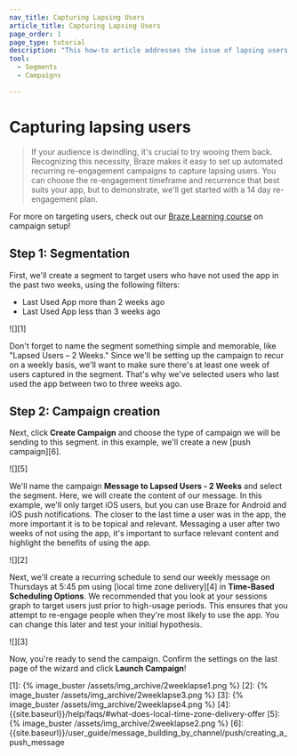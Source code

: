 ```yaml
---
nav_title: Capturing Lapsing Users
article_title: Capturing Lapsing Users
page_order: 1
page_type: tutorial
description: "This how-to article addresses the issue of lapsing users and how to effectively use Braze campaigns to re-engage those users."
tool:
  - Segments
  - Campaigns

---
```


# Capturing lapsing users

> If your audience is dwindling, it's crucial to try wooing them back. Recognizing this necessity, Braze makes it easy to set up automated recurring re-engagement campaigns to capture lapsing users. You can choose the re-engagement timeframe and recurrence that best suits your app, but to demonstrate, we'll get started with a 14 day re-engagement plan.

For more on targeting users, check out our [Braze Learning course](https://learning.braze.com/campaign-setup-delivery-targeting-conversions) on campaign setup!

## Step 1: Segmentation

First, we'll create a segment to target users who have not used the app in the past two weeks, using the following filters:

- Last Used App more than 2 weeks ago
- Last Used App less than 3 weeks ago

![][1]

Don't forget to name the segment something simple and memorable, like "Lapsed Users – 2 Weeks." Since we'll be setting up the campaign to recur on a weekly basis, we'll want to make sure there's at least one week of users captured in the segment. That's why we've selected users who last used the app between two to three weeks ago.

## Step 2: Campaign creation

Next, click **Create Campaign** and choose the type of campaign we will be sending to this segment. in this example, we'll create a new [push campaign][6].

![][5]

We'll name the campaign **Message to Lapsed Users - 2 Weeks** and select the segment. Here, we will create the content of our message. In this example, we'll only target iOS users, but you can use Braze for Android and iOS push notifications. The closer to the last time a user was in the app, the more important it is to be topical and relevant. Messaging a user after two weeks of not using the app, it's important to surface relevant content and highlight the benefits of using the app.

![][2]

Next, we'll create a recurring schedule to send our weekly message on Thursdays at 5:45 pm using [local time zone delivery][4] in **Time-Based Scheduling Options**. We recommended that you look at your sessions graph to target users just prior to high-usage periods. This ensures that you attempt to re-engage people when they're most likely to use the app. You can change this later and test your initial hypothesis.

![][3]

Now, you're ready to send the campaign. Confirm the settings on the last page of the wizard and click **Launch Campaign**!

[1]: {% image_buster /assets/img_archive/2weeklapse1.png %}
[2]: {% image_buster /assets/img_archive/2weeklapse3.png %}
[3]: {% image_buster /assets/img_archive/2weeklapse4.png %}
[4]: {{site.baseurl}}/help/faqs/#what-does-local-time-zone-delivery-offer
[5]: {% image_buster /assets/img_archive/2weeklapse2.png %}
[6]: {{site.baseurl}}/user_guide/message_building_by_channel/push/creating_a_push_message